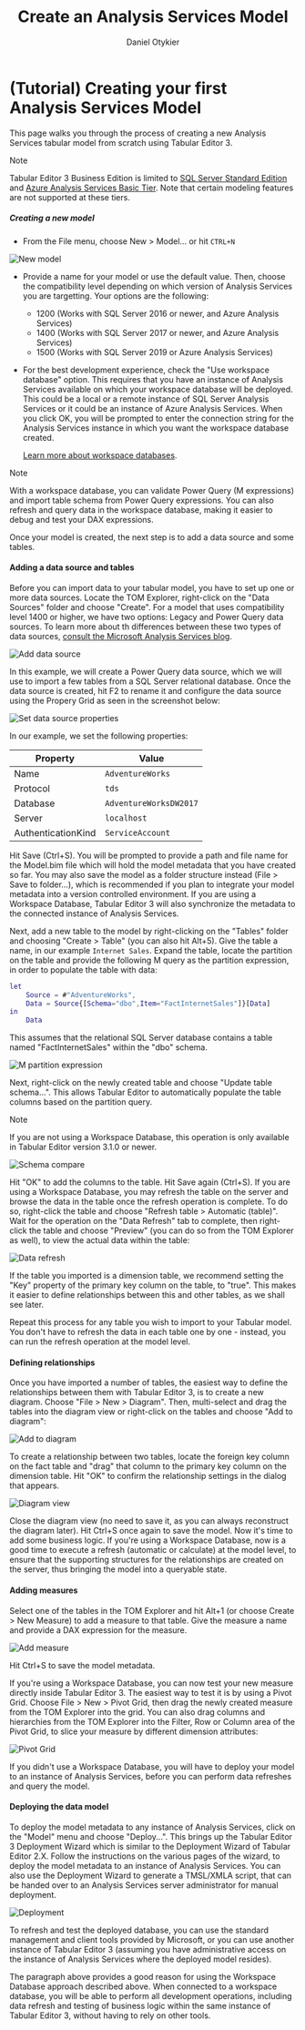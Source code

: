 ﻿---
uid: new-as-model
title: Create an Analysis Services Model
author: Daniel Otykier
updated: 2021-09-06
applies_to:
  editions:
    - edition: Desktop
      none: x
    - edition: Business
    - edition: Enterprise
---
# (Tutorial) Creating your first Analysis Services Model

This page walks you through the process of creating a new Analysis Services tabular model from scratch using Tabular Editor 3.

> [!NOTE]
> Tabular Editor 3 Business Edition is limited to [SQL Server Standard Edition](https://docs.microsoft.com/en-us/analysis-services/analysis-services-features-supported-by-the-editions-of-sql-server-2016?view=asallproducts-allversions#tabular-models) and [Azure Analysis Services Basic Tier](https://docs.microsoft.com/en-us/azure/analysis-services/analysis-services-overview#basic-tier). Note that certain modeling features are not supported at these tiers.

##### Creating a new model

- From the File menu, choose New > Model... or hit `CTRL+N` 

![New model](https://user-images.githubusercontent.com/8976200/116813646-02a6fc80-ab55-11eb-89b0-8909b768ce7e.png)

- Provide a name for your model or use the default value. Then, choose the compatibility level depending on which version of Analysis Services you are targetting. Your options are the following:
  - 1200 (Works with SQL Server 2016 or newer, and Azure Analysis Services)
  - 1400 (Works with SQL Server 2017 or newer, and Azure Analysis Services)
  - 1500 (Works with SQL Server 2019 or Azure Analysis Services)
- For the best development experience, check the "Use workspace database" option. This requires that you have an instance of Analysis Services available on which your workspace database will be deployed. This could be a local or a remote instance of SQL Server Analysis Services or it could be an instance of Azure Analysis Services. When you click OK, you will be prompted to enter the connection string for the Analysis Services instance in which you want the workspace database created.

  [Learn more about workspace databases](xref:workspace-mode).

> [!NOTE]
> With a workspace database, you can validate Power Query (M expressions) and import table schema from Power Query expressions. You can also refresh and query data in the workspace database, making it easier to debug and test your DAX expressions.

Once your model is created, the next step is to add a data source and some tables.

#### Adding a data source and tables

Before you can import data to your tabular model, you have to set up one or more data sources. Locate the TOM Explorer, right-click on the "Data Sources" folder and choose "Create". For a model that uses compatibility level 1400 or higher, we have two options: Legacy and Power Query data sources. To learn more about th differences between these two types of data sources, [consult the Microsoft Analysis Services blog](https://docs.microsoft.com/en-us/archive/blogs/analysisservices/using-legacy-data-sources-in-tabular-1400).

![Add data source](https://user-images.githubusercontent.com/8976200/124598010-72db4280-de64-11eb-818a-e5793f061185.png)

In this example, we will create a Power Query data source, which we will use to import a few tables from a SQL Server relational database. Once the data source is created, hit F2 to rename it and configure the data source using the Propery Grid as seen in the screenshot below:

![Set data source properties](https://user-images.githubusercontent.com/8976200/124599856-71ab1500-de66-11eb-8ede-3a6272872734.png)

In our example, we set the following properties:

| Property | Value |
|---|---|
| Name | `AdventureWorks` |
| Protocol | `tds` |
| Database | `AdventureWorksDW2017` |
| Server | `localhost` |
| AuthenticationKind | `ServiceAccount` |

Hit Save (Ctrl+S). You will be prompted to provide a path and file name for the Model.bim file which will hold the model metadata that you have created so far. You may also save the model as a folder structure instead (File > Save to folder...), which is recommended if you plan to integrate your model metadata into a version controlled environment. If you are using a Workspace Database, Tabular Editor 3 will also synchronize the metadata to the connected instance of Analysis Services.

Next, add a new table to the model by right-clicking on the "Tables" folder and choosing "Create > Table" (you can also hit Alt+5). Give the table a name, in our example `Internet Sales`. Expand the table, locate the partition on the table and provide the following M query as the partition expression, in order to populate the table with data:

```M
let
    Source = #"AdventureWorks",
    Data = Source{[Schema="dbo",Item="FactInternetSales"]}[Data]
in
    Data
```

This assumes that the relational SQL Server database contains a table named "FactInternetSales" within the "dbo" schema.

![M partition expression](https://user-images.githubusercontent.com/8976200/124601212-dd41b200-de67-11eb-9720-3890d7d746ba.png)

Next, right-click on the newly created table and choose "Update table schema...". This allows Tabular Editor to automatically populate the table columns based on the partition query.

> [!NOTE]
> If you are not using a Workspace Database, this operation is only available in Tabular Editor version 3.1.0 or newer.

![Schema compare](https://user-images.githubusercontent.com/8976200/124601333-0104f800-de68-11eb-94f7-654c9e8ff206.png)

Hit "OK" to add the columns to the table. Hit Save again (Ctrl+S). If you are using a Workspace Database, you may refresh the table on the server and browse the data in the table once the refresh operation is complete. To do so, right-click the table and choose "Refresh table > Automatic (table)". Wait for the operation on the "Data Refresh" tab to complete, then right-click the table and choose "Preview" (you can do so from the TOM Explorer as well), to view the actual data within the table:

![Data refresh](https://user-images.githubusercontent.com/8976200/124602234-f0a14d00-de68-11eb-8886-dc7e0d255f9a.png)

If the table you imported is a dimension table, we recommend setting the "Key" property of the primary key column on the table, to "true". This makes it easier to define relationships between this and other tables, as we shall see later.

Repeat this process for any table you wish to import to your Tabular model. You don't have to refresh the data in each table one by one - instead, you can run the refresh operation at the model level.

#### Defining relationships

Once you have imported a number of tables, the easiest way to define the relationships between them with Tabular Editor 3, is to create a new diagram. Choose "File > New > Diagram". Then, multi-select and drag the tables into the diagram view or right-click on the tables and choose "Add to diagram":

![Add to diagram](https://user-images.githubusercontent.com/8976200/124602823-8a68fa00-de69-11eb-9332-09ad42c4f1b3.png)

To create a relationship between two tables, locate the foreign key column on the fact table and "drag" that column to the primary key column on the dimension table. Hit "OK" to confirm the relationship settings in the dialog that appears.

![Diagram view](https://user-images.githubusercontent.com/8976200/124604764-8f2ead80-de6b-11eb-88d0-c9cebbca57d0.png)

Close the diagram view (no need to save it, as you can always reconstruct the diagram later). Hit Ctrl+S once again to save the model. Now it's time to add some business logic. If you're using a Workspace Database, now is a good time to execute a refresh (automatic or calculate) at the model level, to ensure that the supporting structures for the relationships are created on the server, thus bringing the model into a queryable state.

#### Adding measures

Select one of the tables in the TOM Explorer and hit Alt+1 (or choose Create > New Measure) to add a measure to that table. Give the measure a name and provide a DAX expression for the measure.

![Add measure](https://user-images.githubusercontent.com/8976200/124605349-19771180-de6c-11eb-94be-7baf8b5e0ee9.png)

Hit Ctrl+S to save the model metadata.

If you're using a Workspace Database, you can now test your new measure directly inside Tabular Editor 3. The easiest way to test it is by using a Pivot Grid. Choose File > New > Pivot Grid, then drag the newly created measure from the TOM Explorer into the grid. You can also drag columns and hierarchies from the TOM Explorer into the Filter, Row or Column area of the Pivot Grid, to slice your measure by different dimension attributes:

![Pivot Grid](https://user-images.githubusercontent.com/8976200/124605906-ae7a0a80-de6c-11eb-985d-6fd580ed81d1.png)

If you didn't use a Workspace Database, you will have to deploy your model to an instance of Analysis Services, before you can perform data refreshes and query the model.

#### Deploying the data model

To deploy the model metadata to any instance of Analysis Services, click on the "Model" menu and choose "Deploy...". This brings up the Tabular Editor 3 Deployment Wizard which is similar to the Deployment Wizard of Tabular Editor 2.X. Follow the instructions on the various pages of the wizard, to deploy the model metadata to an instance of Analysis Services. You can also use the Deployment Wizard to generate a TMSL/XMLA script, that can be handed over to an Analysis Services server administrator for manual deployment.

![Deployment](https://user-images.githubusercontent.com/8976200/124607262-f5b4cb00-de6d-11eb-8139-4f74b5ae19bf.png)

To refresh and test the deployed database, you can use the standard management and client tools provided by Microsoft, or you can use another instance of Tabular Editor 3 (assuming you have administrative access on the instance of Analysis Services where the deployed model resides).

The paragraph above provides a good reason for using the Workspace Database approach described above. When connected to a workspace database, you will be able to perform all development operations, including data refresh and testing of business logic within the same instance of Tabular Editor 3, without having to rely on other tools.
